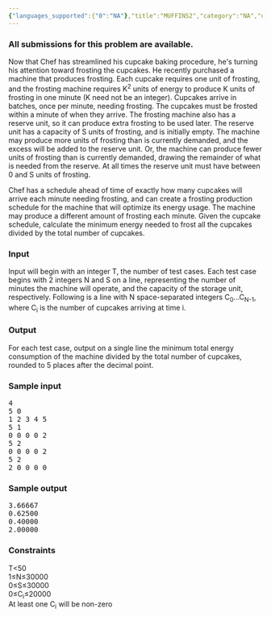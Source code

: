 ```yaml
---
{"languages_supported":{"0":"NA"},"title":"MUFFINS2","category":"NA","old_version":true,"problem_code":"MUFFINS2","tags":{"0":"NA"},"layout":"problem"}
---
```


<h3> All submissions for this problem are available. </h3><p>Now that Chef has streamlined his cupcake baking procedure,
he's turning his attention toward frosting the cupcakes.
He recently purchased a machine that produces frosting.
Each cupcake requires one unit of frosting, and the frosting machine
requires K<sup>2</sup> units of energy to produce K units of frosting
in one minute (K need not be an integer).
Cupcakes arrive in batches, once per minute, needing frosting.
The cupcakes must be frosted within a minute of when they arrive.
The frosting machine also has a reserve unit, so it can produce extra frosting
to be used later.
The reserve unit has a capacity of S units of frosting, and is initially empty.
The machine may produce more units of frosting than is currently demanded, and
the excess will be added to the reserve unit.
Or, the machine can produce fewer units of frosting than is currently demanded,
drawing the remainder of what is needed from the reserve.
At all times the reserve unit must have between 0 and S units of frosting.</p>
<p>
Chef has a schedule ahead of time of exactly how many cupcakes
will arrive each minute needing frosting, and can create a frosting production schedule for the machine that will optimize its energy usage.  The machine may produce a different amount of frosting each minute.
Given the cupcake schedule, calculate the minimum energy needed to frost all
the cupcakes divided by the total number of cupcakes.</p>

<h3>Input</h3>
<p>Input will begin with an integer T, the number of test cases.
Each test case begins with 2 integers N and S on a line, representing
the number of minutes the machine will operate, and the capacity of the
storage unit, respectively.
Following is a line with N space-separated integers C<sub>0</sub>...C<sub>N-1</sub>,
where C<sub>i</sub> is the number of cupcakes arriving at time i.</p>

<h3>Output</h3>
<p>For each test case, output on a single line the minimum total energy consumption
of the machine divided by the total number of cupcakes, rounded to 5 places after the decimal point.</p>

<h3>Sample input</h3>
<pre>4
5 0
1 2 3 4 5
5 1
0 0 0 0 2
5 2
0 0 0 0 2
5 2
2 0 0 0 0
</pre>

<h3>Sample output</h3>
<pre>3.66667
0.62500
0.40000
2.00000
</pre>

<h3>Constraints</h3>
T&lt;50<br />
1≤N≤30000<br />
0≤S≤30000<br />
0≤C<sub>i</sub>≤20000<br />
At least one C<sub>i</sub> will be non-zero<br />    